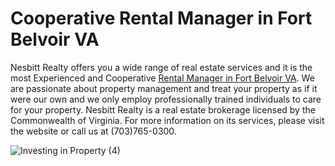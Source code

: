 # Cooperative Rental Manager in Fort Belvoir VA
Nesbitt Realty offers you a wide range of real estate services and it is the most Experienced and Cooperative [Rental Manager in Fort Belvoir VA](https://nesbittrealty.com/property-management/local/fairfax-county/fort-belvoir/). We are passionate about property management and treat your property as if it were our own and we only employ professionally trained individuals to care for your property. Nesbitt Realty is a real estate brokerage licensed by the Commonwealth of Virginia. For more information on its services, please visit the website or call us at (703)765-0300. 

![Investing in Property (4)](https://user-images.githubusercontent.com/122665157/214617570-77de9a88-8413-4fbe-a7ab-0283009a9597.png)
